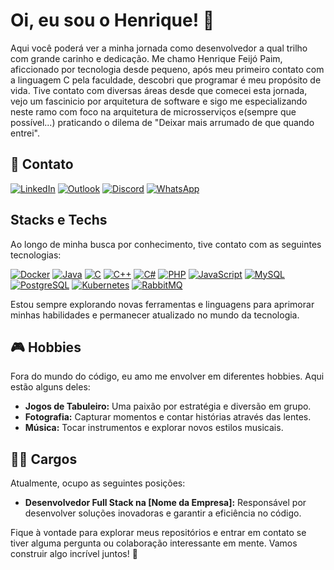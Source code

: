 
# Oi, eu sou o Henrique! 👋

Aqui você poderá ver a minha jornada como desenvolvedor a qual trilho com grande carinho e dedicação.
Me chamo Henrique Feijó Paim, aficcionado por tecnologia desde pequeno, após meu primeiro contato com a linguagem C pela faculdade, descobri que programar é meu propósito de vida.
Tive contato com diversas áreas desde que comecei esta jornada, vejo um fascinicio por arquitetura de software e sigo me especializando neste ramo com foco na arquitetura de microsserviços e(sempre que possível...) praticando o dilema de "Deixar mais arrumado de que quando entrei".
## 📧 Contato
[![LinkedIn](https://img.shields.io/badge/-LinkedIn-%230077B5?style=for-the-badge&logo=linkedin&logoColor=white)](https:www.linkedin.com/in/thementathenrik)
[![Outlook](https://img.shields.io/badge/-Outlook-%230077B5?style=for-the-badge&logo=microsoft-outlook&logoColor=white)](mailto:henrique.paim01@edu.pucrs.br)
[![Discord](https://img.shields.io/badge/-Discord-%237289DA?style=for-the-badge&logo=discord&logoColor=white)](https://discord.gg/the_mentat_henrique)
[![WhatsApp](https://img.shields.io/badge/WhatsApp-Chat-brightgreen?style=for-the-badge&logo=whatsapp&logoColor=white)](https://wa.me/5551982603703)

## Stacks e Techs
Ao longo de minha busca por conhecimento, tive contato com as seguintes tecnologias:

[![Docker](https://img.shields.io/badge/-Docker-%232496ED?style=for-the-badge&logo=docker&logoColor=white)](https://www.docker.com/)
[![Java](https://img.shields.io/badge/-Java-%23ED8B00?style=for-the-badge&logo=java&logoColor=white)](https://www.java.com/)
[![C](https://img.shields.io/badge/-C-%2300599C?style=for-the-badge&logo=c&logoColor=white)](https://en.wikipedia.org/wiki/C_(programming_language))
[![C++](https://img.shields.io/badge/-C++-%2300599C?style=for-the-badge&logo=c%2B%2B&logoColor=white)](https://en.wikipedia.org/wiki/C%2B%2B)
[![C#](https://img.shields.io/badge/-C%23-%23239120?style=for-the-badge&logo=c-sharp&logoColor=white)](https://docs.microsoft.com/en-us/dotnet/csharp/)
[![PHP](https://img.shields.io/badge/-PHP-%23777BB4?style=for-the-badge&logo=php&logoColor=white)](https://www.php.net/)
[![JavaScript](https://img.shields.io/badge/-JavaScript-%23F7DF1E?style=for-the-badge&logo=javascript&logoColor=black)](https://developer.mozilla.org/en-US/docs/Web/JavaScript)
[![MySQL](https://img.shields.io/badge/-MySQL-%234479A1?style=for-the-badge&logo=mysql&logoColor=white)](https://www.mysql.com/)
[![PostgreSQL](https://img.shields.io/badge/-PostgreSQL-%x3D3C43?style=for-the-badge&logo=postgresql&logoColor=white)](https://www.postgresql.org/)
[![Kubernetes](https://img.shields.io/badge/-Kubernetes-%23326CE5?style=for-the-badge&logo=kubernetes&logoColor=white)](https://kubernetes.io/)
[![RabbitMQ](https://img.shields.io/badge/-RabbitMQ-%23FF6600?style=for-the-badge&logo=rabbitmq&logoColor=white)](https://www.rabbitmq.com/)


Estou sempre explorando novas ferramentas e linguagens para aprimorar minhas habilidades e permanecer atualizado no mundo da tecnologia.

## 🎮 Hobbies
Fora do mundo do código, eu amo me envolver em diferentes hobbies. Aqui estão alguns deles:

- **Jogos de Tabuleiro:** Uma paixão por estratégia e diversão em grupo.
- **Fotografia:** Capturar momentos e contar histórias através das lentes.
- **Música:** Tocar instrumentos e explorar novos estilos musicais.

## 👨‍💻 Cargos
Atualmente, ocupo as seguintes posições:

- **Desenvolvedor Full Stack na [Nome da Empresa]:** Responsável por desenvolver soluções inovadoras e garantir a eficiência no código.

Fique à vontade para explorar meus repositórios e entrar em contato se tiver alguma pergunta ou colaboração interessante em mente. Vamos construir algo incrível juntos! 🚀
